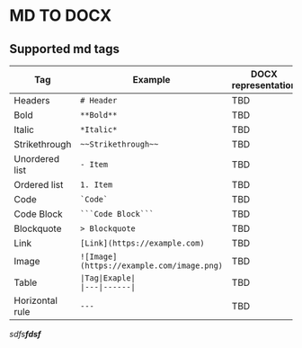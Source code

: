 # MD TO DOCX

## Supported md tags

| Tag            | Example                                   | DOCX representation |
|----------------|-------------------------------------------|---------------------|
| Headers        | `# Header`                                | TBD                 |
| Bold           | `**Bold**`                                | TBD                 |
| Italic         | `*Italic*`                                | TBD                 |
| Strikethrough  | `~~Strikethrough~~`                       | TBD                 |
| Unordered list | `- Item`                                  | TBD                 |
| Ordered list   | `1. Item`                                 | TBD                 |
| Code           | `` `Code` ``                              | TBD                 |
| Code Block     | `` ```Code Block``` ``                    | TBD                 |
| Blockquote     | `> Blockquote`                            | TBD                 |
| Link           | `[Link](https://example.com)`             | TBD                 |
| Image          | `![Image](https://example.com/image.png)` | TBD                 |
| Table          | `\|Tag\|Exaple\|`<br/> `\|---\|------\|`  | TBD                 |
| Horizontal rule | `---`                                     | TBD                 |

*sdfs**fdsf***

